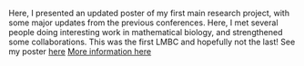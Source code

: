 Here, I presented an updated poster of my first main research project, with some major updates from the previous conferences. Here, I met
several people doing interesting work in mathematical biology, and strengthened some collaborations. This was the first LMBC and hopefully
not the last!
See my poster [here](https://github.com/mattasker/mattasker.github.io/files/12748974/MatthewAsker-Poster-LMB.pdf)
[More information here](https://www.ucl.ac.uk/maths/events/mathematical-biology-meetings/london-mathematical-biology-conference)
